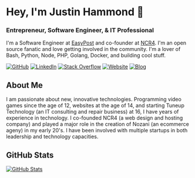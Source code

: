 # Hey, I'm Justin Hammond 👋

### Entrepreneur, Software Engineer, & IT Professional

I'm a Software Engineer at [EasyPost](https://www.easypost.com) and co-founder at [NCR4](https://ncr4.com). I'm an open source fanatic and love getting involved in the community. I'm a lover of Bash, Python, Node, PHP, Golang, Docker, and building cool stuff.

[![GitHub](https://img.shields.io/badge/GitHub-Justintime50-black)](https://github.com/Justintime50)
[![LinkedIn](https://img.shields.io/badge/LinkedIn-justin--hammond-blue)](https://www.linkedin.com/in/justin-hammond/)
[![Stack Overflow](https://img.shields.io/badge/Stack&nbsp;Overflow-justin--hammond-orange)](https://stackoverflow.com/users/6064135/justin-hammond?tab=profile)
[![Website](https://img.shields.io/badge/Website-justinpaulhammond.com-green)](https://justinpaulhammond.com)
[![Blog](https://img.shields.io/badge/Blog-blog.justinpaulhammond.com-yellowgreen)](https://blog.justinpaulhammond.com)

## About Me

I am passionate about new, innovative technologies. Programming video games since the age of 12, websites at the age of 14, and starting Tuneup Technology (an IT consulting and repair business) at 16, I have years of experience in technology. I co-founded NCR4 (a web design and hosting company) and played a major role in the creation of Nozani (an ecommerce ageny) in my early 20's. I have been involved with multiple startups in both leadership and technology capacities.

## GitHub Stats

[![GitHub Stats](https://github-readme-stats.vercel.app/api?username=Justintime50&&show_icons=true)](https://justinpaulhammond.com)

